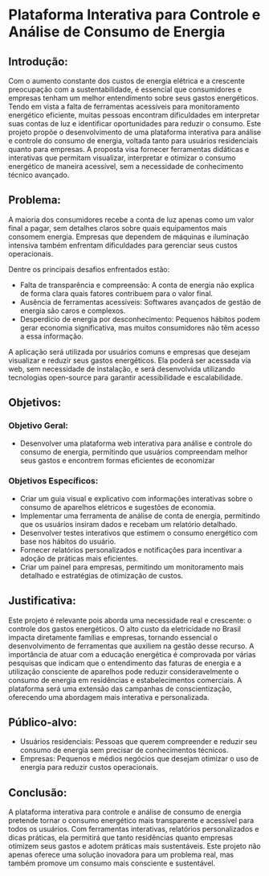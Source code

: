 # Plataforma Interativa para Controle e Análise de Consumo de Energia

## Introdução:

 Com o aumento constante dos custos de energia elétrica e a crescente preocupação com a sustentabilidade, é essencial que consumidores e empresas tenham um melhor entendimento sobre seus gastos energéticos. Tendo em vista a falta de ferramentas acessíveis para monitoramento energético eficiente, muitas pessoas encontram dificuldades em interpretar suas contas de luz e identificar oportunidades para reduzir o consumo.
 Este projeto propõe o desenvolvimento de uma plataforma interativa para análise e controle do consumo de energia, voltada tanto para usuários residenciais quanto para empresas. A proposta visa fornecer ferramentas didáticas e interativas que permitam visualizar, interpretar e otimizar o consumo energético de maneira acessível, sem a necessidade de conhecimento técnico avançado.
 
## Problema:

 A maioria dos consumidores recebe a conta de luz apenas como um valor final a pagar, sem detalhes claros sobre quais equipamentos mais consomem energia. Empresas que dependem de máquinas e iluminação intensiva também enfrentam dificuldades para gerenciar seus custos operacionais.

Dentre os principais desafios enfrentados estão:

- Falta de transparência e compreensão: A conta de energia não explica de forma clara quais fatores contribuem para o valor final.
- Ausência de ferramentas acessíveis: Softwares avançados de gestão de energia são caros e complexos.
- Desperdício de energia por desconhecimento: Pequenos hábitos podem gerar economia significativa, mas muitos consumidores não têm acesso a essa informação.
  
A aplicação será utilizada por usuários comuns e empresas que desejam visualizar e reduzir seus gastos energéticos. Ela poderá ser acessada via web, sem necessidade de instalação, e será desenvolvida utilizando tecnologias open-source para garantir acessibilidade e escalabilidade.

## Objetivos:

### Objetivo Geral:

- Desenvolver uma plataforma web interativa para análise e controle do consumo de energia, permitindo que usuários compreendam melhor seus gastos e encontrem formas eficientes de economizar

### Objetivos Específicos:

- Criar um guia visual e explicativo com informações interativas sobre o consumo de aparelhos elétricos e sugestões de economia.
- Implementar uma ferramenta de análise de conta de energia, permitindo que os usuários insiram dados e recebam um relatório detalhado.
- Desenvolver testes interativos que estimem o consumo energético com base nos hábitos do usuário.
- Fornecer relatórios personalizados e notificações para incentivar a adoção de práticas mais eficientes.
- Criar um painel para empresas, permitindo um monitoramento mais detalhado e estratégias de otimização de custos.
  
## Justificativa:

 Este projeto é relevante pois aborda uma necessidade real e crescente: o controle dos gastos energéticos. O alto custo da eletricidade no Brasil impacta diretamente famílias e empresas, tornando essencial o desenvolvimento de ferramentas que auxiliem na gestão desse recurso.
 A importância de atuar com a educação energética é comprovada por várias pesquisas que indicam que o entendimento das faturas de energia e a utilização consciente de aparelhos pode reduzir consideravelmente o consumo de energia em residências e estabelecimentos comerciais. A plataforma será uma extensão das campanhas de conscientização, oferecendo uma abordagem mais interativa e personalizada.
 
## Público-alvo:

- Usuários residenciais: Pessoas que querem compreender e reduzir seu consumo de energia sem precisar de conhecimentos técnicos.
- Empresas: Pequenos e médios negócios que desejam otimizar o uso de energia para reduzir custos operacionais.
  
## Conclusão:

 A plataforma interativa para controle e análise de consumo de energia pretende tornar o consumo energético mais transparente e acessível para todos os usuários. Com ferramentas interativas, relatórios personalizados e dicas práticas, ela permitirá que tanto residências quanto empresas otimizem seus gastos e adotem práticas mais sustentáveis. Este projeto não apenas oferece uma solução inovadora para um problema real, mas também promove um consumo mais consciente e sustentável.
